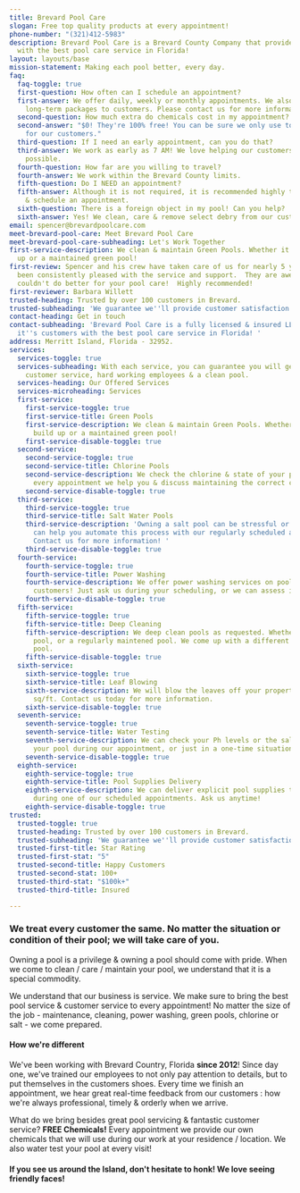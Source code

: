 ```yaml
---
title: Brevard Pool Care
slogan: Free top quality products at every appointment!
phone-number: "(321)412-5983"
description: Brevard Pool Care is a Brevard County Company that provides it's customers
  with the best pool care service in Florida!
layout: layouts/base
mission-statement: Making each pool better, every day.
faq:
  faq-toggle: true
  first-question: How often can I schedule an appointment?
  first-answer: We offer daily, weekly or monthly appointments. We also offer select
    long-term packages to customers. Please contact us for more information.
  second-question: How much extra do chemicals cost in my appointment?
  second-answer: "$0! They're 100% free! You can be sure we only use top quality products
    for our customers."
  third-question: If I need an early appointment, can you do that?
  third-answer: We work as early as 7 AM! We love helping our customers as early as
    possible.
  fourth-question: How far are you willing to travel?
  fourth-answer: We work within the Brevard County limits.
  fifth-question: Do I NEED an appointment?
  fifth-answer: Although it is not required, it is recommended highly to contact us
    & schedule an appointment.
  sixth-question: There is a foreign object in my pool! Can you help?
  sixth-answer: Yes! We clean, care & remove select debry from our customer's pools!
email: spencer@brevardpoolcare.com
meet-brevard-pool-care: Meet Brevard Pool Care
meet-brevard-pool-care-subheading: Let's Work Together
first-service-description: We clean & maintain Green Pools. Whether it's algae build
  up or a maintained green pool!
first-review: Spencer and his crew have taken care of us for nearly 5 years and we've
  been consistently pleased with the service and support.  They are awesome  and you
  couldn't do better for your pool care!  Highly recommended!
first-reviewer: Barbara Willett
trusted-heading: Trusted by over 100 customers in Brevard.
trusted-subheading: 'We guarantee we''ll provide customer satisfaction! '
contact-heading: Get in touch
contact-subheading: 'Brevard Pool Care is a fully licensed & insured LLC that provides
  it''s customers with the best pool care service in Florida! '
address: Merritt Island, Florida - 32952.
services:
  services-toggle: true
  services-subheading: With each service, you can guarantee you will get top notch
    customer service, hard working employees & a clean pool.
  services-heading: Our Offered Services
  services-microheading: Services
  first-service:
    first-service-toggle: true
    first-service-title: Green Pools
    first-service-description: We clean & maintain Green Pools. Whether it's algae
      build up or a maintained green pool!
    first-service-disable-toggle: true
  second-service:
    second-service-toggle: true
    second-service-title: Chlorine Pools
    second-service-description: We check the chlorine & state of your pool. During
      every appointment we help you & discuss maintaining the correct chlorine levels.
    second-service-disable-toggle: true
  third-service:
    third-service-toggle: true
    third-service-title: Salt Water Pools
    third-service-description: 'Owning a salt pool can be stressful or tedious. We
      can help you automate this process with our regularly scheduled appointments.
      Contact us for more information! '
    third-service-disable-toggle: true
  fourth-service:
    fourth-service-toggle: true
    fourth-service-title: Power Washing
    fourth-service-description: We offer power washing services on pools to all our
      customers! Just ask us during your scheduling, or we can assess it on the spot.
    fourth-service-disable-toggle: true
  fifth-service:
    fifth-service-toggle: true
    fifth-service-title: Deep Cleaning
    fifth-service-description: We deep clean pools as requested. Whether it's an abandoned
      pool, or a regularly maintened pool. We come up with a different plan for each
      pool.
    fifth-service-disable-toggle: true
  sixth-service:
    sixth-service-toggle: true
    sixth-service-title: Leaf Blowing
    sixth-service-description: We will blow the leaves off your property. Priced per
      sq/ft. Contact us today for more information.
    sixth-service-disable-toggle: true
  seventh-service:
    seventh-service-toggle: true
    seventh-service-title: Water Testing
    seventh-service-description: We can check your Ph levels or the salt levels of
      your pool during our appointment, or just in a one-time situation.
    seventh-service-disable-toggle: true
  eighth-service:
    eighth-service-toggle: true
    eighth-service-title: Pool Supplies Delivery
    eighth-service-description: We can deliver explicit pool supplies to you, only
      during one of our scheduled appointments. Ask us anytime!
    eighth-service-disable-toggle: true
trusted:
  trusted-toggle: true
  trusted-heading: Trusted by over 100 customers in Brevard.
  trusted-subheading: 'We guarantee we''ll provide customer satisfaction! '
  trusted-first-title: Star Rating
  trusted-first-stat: "5"
  trusted-second-title: Happy Customers
  trusted-second-stat: 100+
  trusted-third-stat: "$100k+"
  trusted-third-title: Insured

---
```

### We treat every customer the same. No matter the situation or condition of their pool; we will take care of you.

Owning a pool is a privilege & owning a pool should come with pride. When we come to clean / care / maintain your pool, we understand that it is a special commodity. 

We understand that our business is service. We make sure to bring the best pool service & customer service to every appointment! No matter the size of the job - maintenance, cleaning, power washing, green pools, chlorine or salt - we come prepared.

#### How we're different

We've been working with Brevard Country, Florida **since 2012**! Since day one, we've trained our employees to not only pay attention to details, but to put themselves in the customers shoes. Every time we finish an appointment, we hear great real-time feedback from our customers : how we're always professional, timely & orderly when we arrive.

What do we bring besides great pool servicing & fantastic customer service? **FREE Chemicals!** Every appointment we provide our own chemicals that we will use during our work at your residence / location. We also water test your pool at every visit!

#### If you see us around the Island, don't hesitate to honk! We love seeing friendly faces!